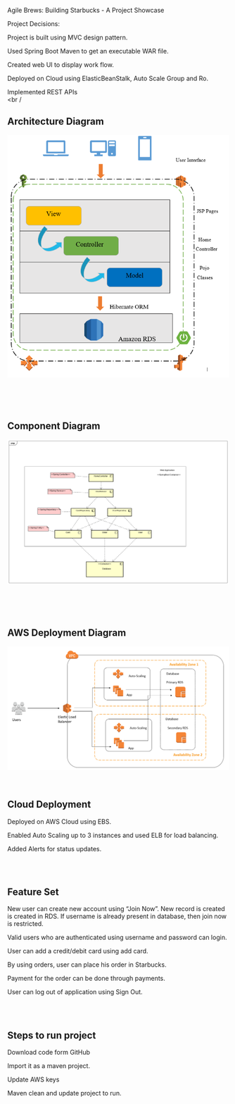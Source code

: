 Agile Brews: Building Starbucks - A Project Showcase

Project Decisions:

Project is built using MVC design pattern. 

Used Spring Boot Maven to get an executable WAR file. 

Created web UI to display work flow. 

Deployed on Cloud using ElasticBeanStalk, Auto Scale Group and Ro. 

Implemented REST APIs 
<br /><br /
## Architecture Diagram
![Arch](/images/arch.PNG)


<br /><br /><br />
## Component Diagram
![Component](/images/ComponentDiagram.png)


<br /><br /><br />
## AWS Deployment Diagram
![AWS Deployment](/images/AWSDeploymentDiag.PNG)
<br /><br /><br />

## Cloud Deployment

Deployed on AWS Cloud using EBS. 

Enabled Auto Scaling up to 3 instances and used ELB for load balancing. 

Added Alerts for status updates.

<br /><br />
## Feature Set

New user can create new account using “Join Now”. New record is created is created in RDS. If username is already present in database, then join now is restricted.  

Valid users who are authenticated using username and password can login. 

User can add a credit/debit card using add card. 

By using orders, user can place his order in Starbucks. 

Payment for the order can be done through payments. 

User can log out of application using Sign Out.

<br /><br />
## Steps to run project 

Download code form GitHub 

Import it as a maven project. 

Update AWS keys 

Maven clean and update project to run.
